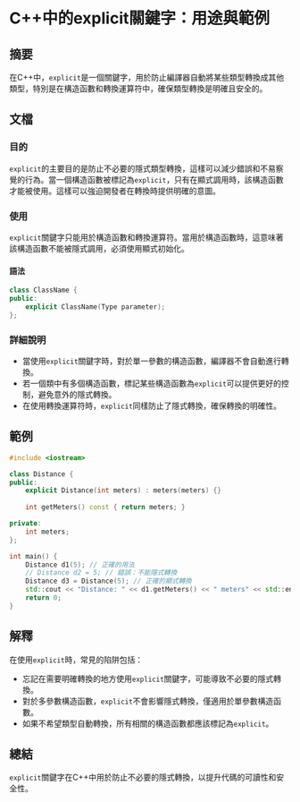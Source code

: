 <!--
Meta Description: # C++中的explicit關鍵字：用途與範例 ## 摘要 在C++中，`explicit`是一個關鍵字，用於防止編譯器自動將某些類型轉換成其他類型，特別是在構造函數和轉換運算符中，確保類型轉換是明確且安全的。 ## 文檔 ### 目的 `explicit`的主要目的是防止不必要的隱式類型轉換，這...
Meta Keywords: explicit, distance, meters, int, cpp
-->

# C++中的explicit關鍵字：用途與範例

## 摘要
在C++中，`explicit`是一個關鍵字，用於防止編譯器自動將某些類型轉換成其他類型，特別是在構造函數和轉換運算符中，確保類型轉換是明確且安全的。

## 文檔
### 目的
`explicit`的主要目的是防止不必要的隱式類型轉換，這樣可以減少錯誤和不易察覺的行為。當一個構造函數被標記為`explicit`，只有在顯式調用時，該構造函數才能被使用。這樣可以強迫開發者在轉換時提供明確的意圖。

### 使用
`explicit`關鍵字只能用於構造函數和轉換運算符。當用於構造函數時，這意味著該構造函數不能被隱式調用，必須使用顯式初始化。

#### 語法
```cpp
class ClassName {
public:
    explicit ClassName(Type parameter);
};
```

### 詳細說明
- 當使用`explicit`關鍵字時，對於單一參數的構造函數，編譯器不會自動進行轉換。
- 若一個類中有多個構造函數，標記某些構造函數為`explicit`可以提供更好的控制，避免意外的隱式轉換。
- 在使用轉換運算符時，`explicit`同樣防止了隱式轉換，確保轉換的明確性。

## 範例
```cpp
#include <iostream>

class Distance {
public:
    explicit Distance(int meters) : meters(meters) {}
    
    int getMeters() const { return meters; }

private:
    int meters;
};

int main() {
    Distance d1(5); // 正確的用法
    // Distance d2 = 5; // 錯誤：不能隱式轉換
    Distance d3 = Distance(5); // 正確的顯式轉換
    std::cout << "Distance: " << d1.getMeters() << " meters" << std::endl;
    return 0;
}
```

## 解釋
在使用`explicit`時，常見的陷阱包括：
- 忘記在需要明確轉換的地方使用`explicit`關鍵字，可能導致不必要的隱式轉換。
- 對於多參數構造函數，`explicit`不會影響隱式轉換，僅適用於單參數構造函數。
- 如果不希望類型自動轉換，所有相關的構造函數都應該標記為`explicit`。

## 總結
`explicit`關鍵字在C++中用於防止不必要的隱式轉換，以提升代碼的可讀性和安全性。